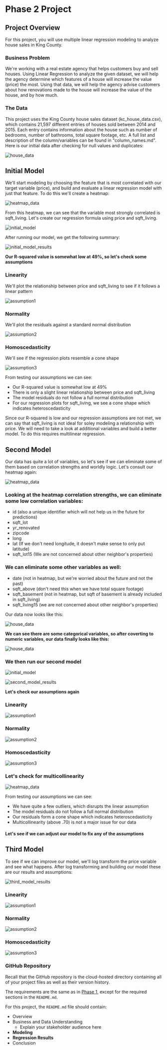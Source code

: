 # Phase 2 Project


## Project Overview

For this project, you will use multiple linear regression modeling to analyze house sales in King County.

### Business Problem

We're working with a real estate agency that helps customers buy and sell houses. Using Linear Regression to analyze the given dataset, we will help the agency determine which features of a house will increase the value (price) the most. Using that data, we will help the agency advise customers about how renovations made to the house will increase the value of the house, and by how much.

### The Data

This project uses the King County house sales dataset (kc_house_data.csv), which contains 21,597 different entries of houses sold between 2014 and 2015. Each entry contains information about the house such as number of bedrooms, number of bathrooms, total square footage, etc. A full list and description of the column/variables can be found in "column_names.md". Here is our initial data after checking for null values and duplicates: 

![house_data](https://user-images.githubusercontent.com/45251340/185804066-454e137b-15aa-4768-aa4a-c1f4232dad06.JPG)


## Initial Model

We'll start modeling by choosing the feature that is most correlated with our target variable (price), and build and evaluate a linear regression model with just that feature. To do this we'll create a heatmap:

![heatmap_data](https://user-images.githubusercontent.com/45251340/185804144-87bd9dd6-454c-4509-b5ed-3eb30eb2323e.JPG)

From this heatmap, we can see that the variable most strongly correlated is sqft_living. Let's create our regression formula using price and sqft_living.

![initial_model](https://user-images.githubusercontent.com/45251340/185804430-5c60d18f-50c0-46fb-bc3d-712c187fc4ff.JPG)

After running our model, we get the following summary: 

![initial_model_results](https://user-images.githubusercontent.com/45251340/185804471-7b7b01eb-731e-40e1-8856-4fda0c8df338.JPG)

**Our R-squared value is somewhat low at 49%, so let's check some assumptions**

### Linearity
We'll plot the relationship between price and sqft_living to see if it follows a linear pattern

![assumption1](https://user-images.githubusercontent.com/45251340/185805249-b6c491af-2f34-4229-9095-064f0f7a876b.JPG)

### Normality
We'll plot the residuals against a standard normal distribution 

![assumption2](https://user-images.githubusercontent.com/45251340/185805283-6e947fcf-d804-4a63-b426-ac300026df4a.JPG)

### Homoscedasticity

We'll see if the regression plots resemble a cone shape

![assumption3](https://user-images.githubusercontent.com/45251340/185805350-8c9a9777-8bdf-4663-ba7c-9f46b85bde97.JPG)


From testing our assumptions we can see:

* Our R-squared value is somewhat low at 49%
* There is only a slight linear relationship between price and sqft_living
* The model residuals do not follow a full normal distribution
* For our regression plots for sqft_living, we see a cone shape which indicates heteroscedasticity

Since our R-squared is low and our regression assumptions are not met, we can say that sqft_living is not ideal for soley modeling a relationship with price. We will need to take a look at additional variables and build a better model. To do this requires multilinear regression.


## Second Model

Our data has quite a lot of variables, so let's see if we can eliminate some of them based on correlation strengths and worldly logic. Let's consult our heatmap again: 

![heatmap_data](https://user-images.githubusercontent.com/45251340/185805578-9c7bc55b-8a41-4c5f-bef5-e182be424317.JPG)


### Looking at the heatmap correlation strengths, we can eliminate some low correlation variables:
* id (also a unique identifier which will not help us in the future for predictions)
* sqft_lot
* yr_renovated
* zipcode
* long
* lat (If we don't need longitude, it doesn't make sense to only put latitude)
* sqft_lot15 (We are not concerned about other neighbor's properties)

### We can eliminate some other variables as well:
* date (not in heatmap, but we're worried about the future and not the past)
* sqft_above (don't need this when we have total square footage)
* sqft_basement (not in heatmap, but sqft of basement is already included in sqft_living)
* sqft_living15 (we are not concerned about other neighbor's properties)

Our data now looks like this: 

![house_data](https://user-images.githubusercontent.com/45251340/185805664-a7766cd5-0a84-48fd-bf66-3775be9c00a9.JPG)

**We can see there are some categorical variables, so after coverting to numeric variables, our data finally looks like this:**

![house_data](https://user-images.githubusercontent.com/45251340/185805982-ccb74ec1-5b6d-40f3-b740-aa1c0eab4f7d.JPG)

### We then run our second model

![initial_model](https://user-images.githubusercontent.com/45251340/185806125-ee25180a-6670-4568-9bd4-bec13744f72e.JPG)

![second_model_results](https://user-images.githubusercontent.com/45251340/185806168-c242d1a9-333d-4f31-8b74-b5020bf77cf3.JPG)

**Let's check our assumptions again**
### Linearity 

![assumption1](https://user-images.githubusercontent.com/45251340/185806299-dd537b70-7f5e-44a9-9117-256708c91f33.JPG)

### Normality

![assumption2](https://user-images.githubusercontent.com/45251340/185806311-cf818dad-2efc-42b8-b450-779553adb131.JPG)

### Homoscedasticity

![assumption3](https://user-images.githubusercontent.com/45251340/185806322-b9a48b10-f00b-4b5d-8841-2b0d9be08cc8.JPG)

### Let's check for multicollinearity

![heatmap_data](https://user-images.githubusercontent.com/45251340/185806376-8985fc73-e6a8-4a01-8fff-9207f614848e.JPG)


From testing our assumptions we can see:

* We have quite a few outliers, which disrupts the linear assumption
* The model residuals do not follow a full normal distribution
* Our residuals form a cone shape which indicates heteroscedasticity
* Multicollinearity (above .70) is not a major issue for our data

#### Let's see if we can adjust our model to fix any of the assumptions

## Third Model
To see if we can improve our model, we'll log transform the price variable and see what happens. After log transforming and building our model these are our results and assumptions:

![third_model_results](https://user-images.githubusercontent.com/45251340/185806899-24711dfd-af4c-40e2-a7a5-3c83780fec7b.JPG)

### Linearity

![assumption1](https://user-images.githubusercontent.com/45251340/185806959-85337a01-2fef-4c61-ba7f-1345b45eb81c.JPG)

### Normality

![assumption2](https://user-images.githubusercontent.com/45251340/185806963-b07b27d4-3cfd-4132-aef9-cf06619608d8.JPG)

### Homoscedasticity

![assumption3](https://user-images.githubusercontent.com/45251340/185806973-4ba2b581-098f-440c-b526-f5af0a868230.JPG)

### GitHub Repository

Recall that the GitHub repository is the cloud-hosted directory containing all of your project files as well as their version history.

The requirements are the same as in [Phase 1](https://github.com/learn-co-curriculum/dsc-phase-1-project-v2-3#github-repository), except for the required sections in the `README.md`.

For this project, the `README.md` file should contain:

* Overview
* Business and Data Understanding
  * Explain your stakeholder audience here
* **Modeling**
* **Regression Results**
* Conclusion


